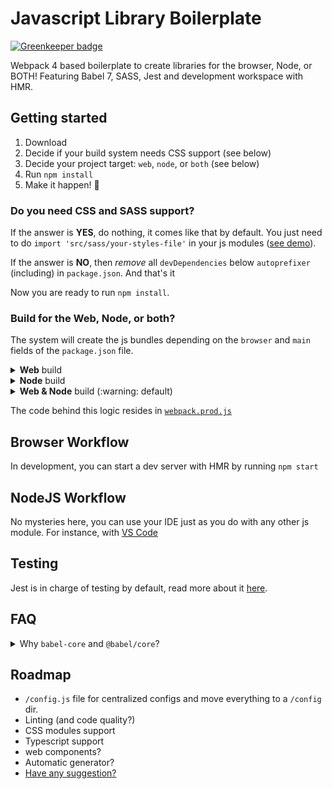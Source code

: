 # Javascript Library Boilerplate

[![Greenkeeper badge](https://badges.greenkeeper.io/Frondor/javascript-library-boilerplate.svg)](https://greenkeeper.io/)


Webpack 4 based boilerplate to create libraries for the browser, Node, or BOTH!
Featuring Babel 7, SASS, Jest and development workspace with HMR.

## Getting started

 1. Download
 2. Decide if your build system needs CSS support (see below)
 3. Decide your project target: `web`, `node`, or `both` (see below)
 4. Run `npm install`
 5. Make it happen! :rocket:

### Do you need CSS and SASS support?

If the answer is **YES**, do nothing, it comes like that by default. You just need to do `import 'src/sass/your-styles-file'` in your js modules ([see demo](src/index.js#L4)).

If the answer is **NO**, then _remove_ all `devDependencies` below `autoprefixer` (including) in `package.json`.
And that's it

Now you are ready to run `npm install`.

### Build for the Web, Node, or both?

The system will create the js bundles depending on the `browser` and `main` fields of the `package.json` file.

<details>
  <summary><b>Web</b> build</summary>
  <p>:warning: Notice the lack of <code>*.node.js</code> suffix in <code>main</code>.</p>
<pre class="highlight highlight-source-js">
// package.json
{
  "main": "/dist/myLib.js",
  "browser": "/dist/myLib.js"
}
</pre>
</details>
<details>
  <summary><b>Node</b> build</summary>
  <p>:warning: If you don't specify the <code>browser</code> property, the system assumes you are targeting Node only.</p>
<pre class="highlight highlight-source-js">
// package.json
{
  "main": "/dist/myLib.js"
}
</pre>
</details>
<details>
  <summary><b>Web & Node</b> build (:warning: default)</summary>
  <p>If you need to create bundles for both, browser and node environments, set the <code>browser</code> property of <code>package.json</code>, and also append <code>.node.js</code> to the filename provided in the <code>main</code> property</p>
  <p>:warning:<b>If you omit the ".node.js" sufix in <code>main</code> while providing a <code>browser</code> option, then no bundle for Node is created.</b></p>
<pre class="highlight highlight-source-js">
// package.json
{
  "main": "/dist/myLib.node.js", // Note the *.node.js
  "browser": "/dist/myLib.js"
}
</pre>
</details>

The code behind this logic resides in [`webpack.prod.js`](webpack.prod.js)

## Browser Workflow

In development, you can start a dev server with HMR by running `npm start`

## NodeJS Workflow

No mysteries here, you can use your IDE just as you do with any other js module. For instance, with [VS Code](https://code.visualstudio.com/docs/nodejs/nodejs-debugging)

## Testing

Jest is in charge of testing by default, read more about it [here](https://jestjs.io/docs/en/getting-started.html).

## FAQ
<details>
  <summary>Why <code>babel-core</code> and <code>@babel/core</code>?</summary>
  Because of <a href="https://jestjs.io/docs/en/getting-started#using-babel">babel-jest</a>
</details>

## Roadmap

 - `/config.js` file for centralized configs and move everything to a `/config` dir.
 - Linting (and code quality?)
 - CSS modules support
 - Typescript support
 - web components?
 - Automatic generator?
 - [Have any suggestion?](issues)